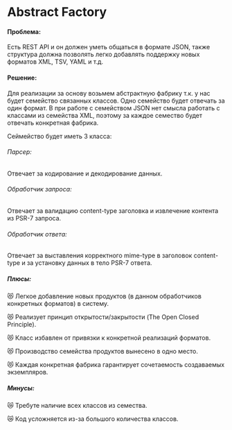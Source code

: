 # Abstract Factory

#### Проблема:

Есть REST API и он должен уметь общаться в формате JSON, также структура должна
позволять легко добавлять поддержку новых форматов XML, TSV, YAML и т.д.

#### Решение:

Для реализации за основу возьмем абстрактную фабрику т.к. у нас будет
семейство связанных классов. Одно семейство будет отвечать за один формат.
В при работе с семейством JSON нет смысла работать с классами из семейства XML,
поэтому за каждое семество будет отвечать конкретная фабрика.

Сеймейство будет иметь 3 класса:

###### Парсер:

Отвечает за кодирование и декодирование данных.

###### Обработчик запроса:

Отвечает за валидацию content-type заголовка и извлечение контента из PSR-7 запроса.

###### Обработчик ответа:

Отвечает за выставления корректного mime-type в заголовок content-type и за установку данных
в тело PSR-7 ответа.

##### Плюсы:

😻 Легкое добавление новых продуктов (в данном обработчиков конкретных форматов) в систему.

😻 Реализует принцип открытости/закрытости (The Open Closed Principle).

😻 Класс избавлен от привязки к конкретной реализаций форматов.

😻 Производство семейства продуктов вынесено в одно место.

😻 Каждая конкретная фабрика гарантирует сочетаемость создаваемых экземпляров.

##### Минусы:

😿 Требуте наличие всех классов из семества.

😿 Код усложняется из-за большого количества классов.